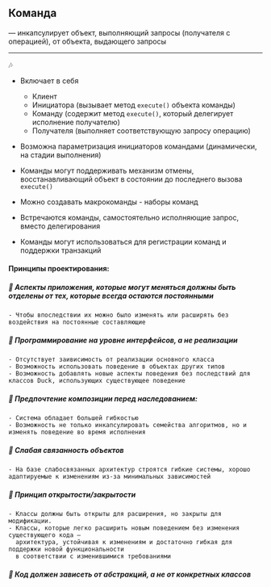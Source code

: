 ## Команда

— инкапсулирует объект, выполняющий запросы (получателя с операцией), от объекта, выдающего запросы
___
🎶
- Включает в себя 
  - Клиент
  - Инициатора (вызывает метод `execute()` объекта команды)
  - Команду (содержит метод `execute()`, который делегирует исполнение получателю)
  - Получателя (выполняет соответствующую запросу операцию)

- Возможна параметризация инициаторов командами (динамически, на стадии выполнения)
- Команды могут поддерживать механизм отмены, восстанавливающий объект в состоянии до последнего вызова `execute()`
- Можно создавать макрокоманды - наборы команд
- Встречаются команды, самостоятельно исполняющие запрос, вместо делегирования
- Команды могут использоваться для регистрации команд и поддержки транзакций


#### Принципы проектирования:
##### 📍 Аспекты приложения, которые могут меняться должны быть отделены от тех, которые всегда остаются постоянными
    - Чтобы впоследствии их можно было изменять или расширять без воздействия на постоянные составляющие

##### 📍 Программирование на уровне интерфейсов, а не реализации
    - Отсутствует заивисимость от реализации основного класса
    - Возможность использовать поведение в объектах других типов
    - Возможность добавлять новые аспекты поведения без последствий для классов Duck, использующих существующее поведение

##### 📍 Предпочтение композиции перед наследованием:
    - Система обладает большей гибкостью
    - Возможность не только инкапсулировать семейства алгоритмов, но и изменять поведение во время исполнения

##### 📍 Слабая связанность объектов

    - На базе слабосвязанных архитектур строятся гибкие системы, хорошо адаптируемые к изменениям из-за минимальных зависимостей


##### 📍 Принцип открытости/закрытости

    - Классы должны быть открыты для расширения, но закрыты для модификации.
    - Классы, которые легко расширить новым поведением без изменения существующего кода —
      архитектура, устойчивая к изменениям и достаточно гибкая для поддержки новой функциональности
      в соответствии с изменившимися требованиями

##### 📍 Код должен зависеть от абстракций, а не от конкретных классов
   


     